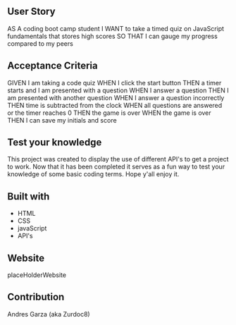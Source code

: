 ## User Story

AS A coding boot camp student
I WANT to take a timed quiz on JavaScript fundamentals that stores high scores
SO THAT I can gauge my progress compared to my peers

## Acceptance Criteria

GIVEN I am taking a code quiz
WHEN I click the start button
THEN a timer starts and I am presented with a question
WHEN I answer a question
THEN I am presented with another question
WHEN I answer a question incorrectly
THEN time is subtracted from the clock
WHEN all questions are answered or the timer reaches 0
THEN the game is over
WHEN the game is over
THEN I can save my initials and score

## Test your knowledge
This project was created to display the use of different API's to get a project to work. Now that it has been completed it serves as a fun way to test your knowledge of some basic coding terms. Hope y'all enjoy it.

## Built with
* HTML
* CSS
* javaScript
* API's

## Website
placeHolderWebsite

## Contribution
Andres Garza (aka Zurdoc8)

